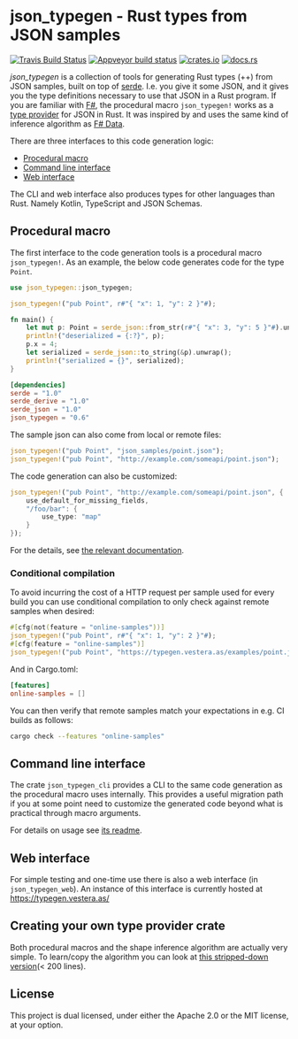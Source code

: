 # json_typegen - Rust types from JSON samples

[![Travis Build Status](https://api.travis-ci.org/evestera/json_typegen.svg?branch=master)](https://travis-ci.org/evestera/json_typegen)
[![Appveyor build status](https://ci.appveyor.com/api/projects/status/github/evestera/json_typegen?svg=true)](https://ci.appveyor.com/project/evestera/json_typegen)
[![crates.io](https://img.shields.io/crates/v/json_typegen.svg)](https://crates.io/crates/json_typegen)
[![docs.rs](https://docs.rs/json_typegen/badge.svg)](https://docs.rs/json_typegen/)

*json_typegen* is a collection of tools for generating Rust types (++) from JSON samples, built on top of [serde]. I.e. you give it some JSON, and it gives you the type definitions necessary to use that JSON in a Rust program. If you are familiar with [F#], the procedural macro `json_typegen!` works as a [type provider] for JSON in Rust. It was inspired by and uses the same kind of inference algorithm as [F# Data].

[serde]: https://serde.rs/
[F# Data]: http://fsharp.github.io/FSharp.Data/
[F#]: http://fsharp.org/
[type provider]: https://docs.microsoft.com/en-us/dotnet/fsharp/tutorials/type-providers/

There are three interfaces to this code generation logic:

- [Procedural macro](#procedural-macro)
- [Command line interface](#command-line-interface)
- [Web interface](#web-interface)

The CLI and web interface also produces types for other languages than Rust. Namely Kotlin, TypeScript and JSON Schemas.

## Procedural macro

The first interface to the code generation tools is a procedural macro `json_typegen!`. As an example, the below code generates code for the type `Point`.

```rust
use json_typegen::json_typegen;

json_typegen!("pub Point", r#"{ "x": 1, "y": 2 }"#);

fn main() {
    let mut p: Point = serde_json::from_str(r#"{ "x": 3, "y": 5 }"#).unwrap();
    println!("deserialized = {:?}", p);
    p.x = 4;
    let serialized = serde_json::to_string(&p).unwrap();
    println!("serialized = {}", serialized);
}
```

```toml
[dependencies]
serde = "1.0"
serde_derive = "1.0"
serde_json = "1.0"
json_typegen = "0.6"
```

The sample json can also come from local or remote files:

```rust
json_typegen!("pub Point", "json_samples/point.json");
json_typegen!("pub Point", "http://example.com/someapi/point.json");
```

The code generation can also be customized:

```rust
json_typegen!("pub Point", "http://example.com/someapi/point.json", {
    use_default_for_missing_fields,
    "/foo/bar": {
        use_type: "map"
    }
});
```

For the details, see [the relevant documentation](CONFIGURATION.md).

### Conditional compilation

To avoid incurring the cost of a HTTP request per sample used for every build you can use conditional compilation to only check against remote samples when desired:

```rust
#[cfg(not(feature = "online-samples"))]
json_typegen!("pub Point", r#"{ "x": 1, "y": 2 }"#);
#[cfg(feature = "online-samples")]
json_typegen!("pub Point", "https://typegen.vestera.as/examples/point.json");
```

And in Cargo.toml:
```toml
[features]
online-samples = []
```

You can then verify that remote samples match your expectations in e.g. CI builds as follows:

```sh
cargo check --features "online-samples"
```


## Command line interface

The crate `json_typegen_cli` provides a CLI to the same code generation as the procedural macro uses internally. This provides a useful migration path if you at some point need to customize the generated code beyond what is practical through macro arguments.

For details on usage see [its readme](json_typegen_cli/README.md).


## Web interface

For simple testing and one-time use there is also a web interface (in `json_typegen_web`). An instance of this interface is currently hosted at <https://typegen.vestera.as/>

## Creating your own type provider crate

Both procedural macros and the shape inference algorithm are actually very simple. To learn/copy the algorithm you can look at [this stripped-down version](https://github.com/evestera/thesis/tree/master/code/shape_inference)(< 200 lines).

## License

This project is dual licensed, under either the Apache 2.0 or the MIT license, at your option.
